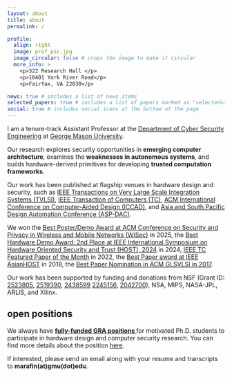 ```yaml
---
layout: about
title: about
permalink: /

profile:
  align: right
  image: prof_pic.jpg
  image_circular: false # crops the image to make it circular
  more_info: >
    <p>322 Research Hall </p>
    <p>10401 York River Road</p>
    <p>Fairfax, VA 22030</p>

news: true # includes a list of news items
selected_papers: true # includes a list of papers marked as "selected={true}"
social: true # includes social icons at the bottom of the page
---
```

I am a tenure-track Assistant Professor at the [Department of Cyber Security Engineering](https://cybersecurity.gmu.edu) at [George Mason University](https://www.gmu.edu).

Our research explores security opportunities in **emerging computer architecture**, examines the **weaknesses in autonomous systems**, and builds hardware-derived primitives for developing **trusted computation frameworks**.

Our work has been published at flagship venues in hardware design and security, such as [IEEE Transactions on Very Large Scale Integration Systems (TVLSI)](https://tvlsi.ieee.org), [IEEE Transaction of Computers (TC)](https://www.computer.org/csdl/journal/tc), [ACM International Conference on Computer-Aided Design (ICCAD)](https://iccad.com), and [Asia and South Pacific Design Automation Conference (ASP-DAC)](https://www.aspdac.com/).

We won the [Best Poster/Demo Award at 
ACM Conference on Security and Privacy in Wireless and Mobile Networks (WiSec)](https://wisec2025.gmu.edu/awards/) in 2025, the [Best Hardware Demo Award: 2nd Place at
IEEE International Symposium on Hardware Oriented Security and Trust (HOST), 2024](http://www.hostsymposium.org/host_2024awards.php) in 2024, [IEEE TC Featured Paper of the Month](https://www.computer.org/csdl/journal/tc/misc/14417?title=Multimedia&periodical=IEEE%20Transactions%20on%20Computers) in 2022, the [Best Paper award at IEEE AsianHOST](http://asianhost.org/2022/) in 2018, the [Best Paper Nomination in ACM GLSVLSI in 2017](https://www.glsvlsi.org/archive/glsvlsi17/program.html).

Our work has been supported by funding and donations from NSF (Grant ID: [2523805](https://www.nsf.gov/awardsearch/showAward?AWD_ID=2523805&HistoricalAwards=false), [2519390](https://www.nsf.gov/awardsearch/showAward?AWD_ID=2519390&HistoricalAwards=false), [2438599](https://www.nsf.gov/awardsearch/showAward?AWD_ID=2438599&HistoricalAwards=false) [2245156](https://www.nsf.gov/awardsearch/showAward?AWD_ID=2245156&HistoricalAwards=false), [2042700](https://www.nsf.gov/awardsearch/showAward?AWD_ID=2042700&HistoricalAwards=false)), NSA, MIPS, NASA-JPL, ARLIS, and Xilinx.

## open positions

We always have  **<u> fully-funded GRA positions </u>** for motivated Ph.D. students to participate in hardware design and computer security research. You can find more details about the position [here](assets/pdf/announcement_spire_lab_2.pdf).

If interested, please send an email along with your resume and transcripts to **marafin(at)gmu(dot)edu**.
